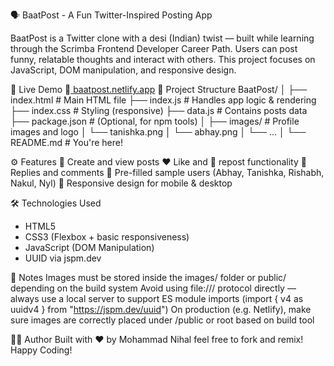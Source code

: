 🗣️ BaatPost - A Fun Twitter-Inspired Posting App

BaatPost is a Twitter clone with a desi (Indian) twist — built while learning through the Scrimba Frontend Developer Career Path. Users can post funny, relatable thoughts and interact with others. This project focuses on JavaScript, DOM manipulation, and responsive design.

🚀 Live Demo
🔗[ baatpost.netlify.app](https://baatpost.netlify.app/)
📁 Project Structure
BaatPost/
│
├── index.html            # Main HTML file
├── index.js              # Handles app logic & rendering
├── index.css             # Styling (responsive)
├── data.js               # Contains posts data
├── package.json          # (Optional, for npm tools)
│
├── images/               # Profile images and logo
│   └── tanishka.png
│   └── abhay.png
│   └── ...
│
└── README.md             # You're here!

⚙️ Features
📝 Create and view posts
❤️ Like and 🔁 repost functionality
💬 Replies and comments
🤖 Pre-filled sample users (Abhay, Tanishka, Rishabh, Nakul, Nyl)
📱 Responsive design for mobile & desktop

🛠️ Technologies Used
* HTML5
* CSS3 (Flexbox + basic responsiveness)
* JavaScript (DOM Manipulation)
* UUID via jspm.dev

🧹 Notes
Images must be stored inside the images/ folder or public/ depending on the build system
Avoid using file:/// protocol directly — always use a local server to support ES module imports (import { v4 as uuidv4 } from "https://jspm.dev/uuid")
On production (e.g. Netlify), make sure images are correctly placed under /public or root based on build tool

🙋‍♂️ Author
Built with ❤️ by Mohammad Nihal
feel free to fork and remix! 
Happy Coding!
